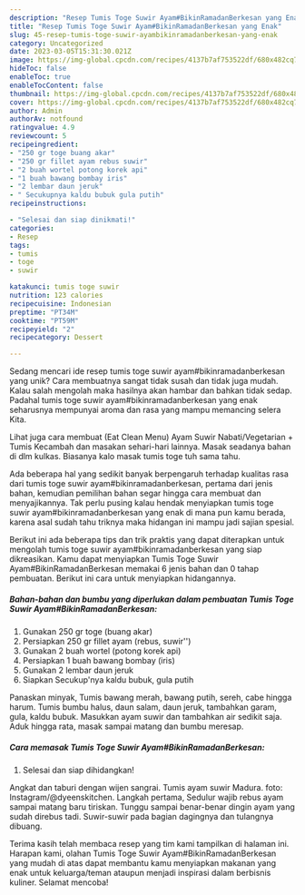 ```yaml
---
description: "Resep Tumis Toge Suwir Ayam#BikinRamadanBerkesan yang Enak"
title: "Resep Tumis Toge Suwir Ayam#BikinRamadanBerkesan yang Enak"
slug: 45-resep-tumis-toge-suwir-ayambikinramadanberkesan-yang-enak
category: Uncategorized
date: 2023-03-05T15:31:30.021Z
image: https://img-global.cpcdn.com/recipes/4137b7af753522df/680x482cq70/tumis-toge-suwir-ayambikinramadanberkesan-foto-resep-utama.jpg
hideToc: false
enableToc: true
enableTocContent: false
thumbnail: https://img-global.cpcdn.com/recipes/4137b7af753522df/680x482cq70/tumis-toge-suwir-ayambikinramadanberkesan-foto-resep-utama.jpg
cover: https://img-global.cpcdn.com/recipes/4137b7af753522df/680x482cq70/tumis-toge-suwir-ayambikinramadanberkesan-foto-resep-utama.jpg
author: Admin
authorAv: notfound
ratingvalue: 4.9
reviewcount: 5
recipeingredient:
- "250 gr toge buang akar"
- "250 gr fillet ayam rebus suwir"
- "2 buah wortel potong korek api"
- "1 buah bawang bombay iris"
- "2 lembar daun jeruk"
- " Secukupnya kaldu bubuk gula putih"
recipeinstructions:

- "Selesai dan siap dinikmati!"
categories:
- Resep
tags:
- tumis
- toge
- suwir

katakunci: tumis toge suwir 
nutrition: 123 calories
recipecuisine: Indonesian
preptime: "PT34M"
cooktime: "PT59M"
recipeyield: "2"
recipecategory: Dessert

---
```





Sedang mencari ide resep tumis toge suwir ayam#bikinramadanberkesan yang unik? Cara membuatnya sangat tidak susah dan tidak juga mudah. Kalau salah mengolah maka hasilnya akan hambar dan bahkan tidak sedap. Padahal tumis toge suwir ayam#bikinramadanberkesan yang enak seharusnya mempunyai aroma dan rasa yang mampu memancing selera Kita.





Lihat juga cara membuat (Eat Clean Menu) Ayam Suwir Nabati/Vegetarian + Tumis Kecambah dan masakan sehari-hari lainnya. Masak seadanya bahan di dlm kulkas. Biasanya kalo masak tumis toge tuh sama tahu.

Ada beberapa hal yang sedikit banyak berpengaruh terhadap kualitas rasa dari tumis toge suwir ayam#bikinramadanberkesan, pertama dari jenis bahan, kemudian pemilihan bahan segar hingga cara membuat dan menyajikannya. Tak perlu pusing kalau hendak menyiapkan tumis toge suwir ayam#bikinramadanberkesan yang enak di mana pun kamu berada, karena asal sudah tahu triknya maka hidangan ini mampu jadi sajian spesial.






Berikut ini ada beberapa tips dan trik praktis yang dapat diterapkan untuk mengolah tumis toge suwir ayam#bikinramadanberkesan yang siap dikreasikan. Kamu dapat menyiapkan Tumis Toge Suwir Ayam#BikinRamadanBerkesan memakai 6 jenis bahan dan 0 tahap pembuatan. Berikut ini cara untuk menyiapkan hidangannya.

<!--inarticleads1-->

##### Bahan-bahan dan bumbu yang diperlukan dalam pembuatan Tumis Toge Suwir Ayam#BikinRamadanBerkesan:

1. Gunakan 250 gr toge (buang akar)
1. Persiapkan 250 gr fillet ayam (rebus, suwir&#39;&#39;)
1. Gunakan 2 buah wortel (potong korek api)
1. Persiapkan 1 buah bawang bombay (iris)
1. Gunakan 2 lembar daun jeruk
1. Siapkan  Secukup&#39;nya kaldu bubuk, gula putih


Panaskan minyak, Tumis bawang merah, bawang putih, sereh, cabe hingga harum. Tumis bumbu halus, daun salam, daun jeruk, tambahkan garam, gula, kaldu bubuk. Masukkan ayam suwir dan tambahkan air sedikit saja. Aduk hingga rata, masak sampai matang dan bumbu meresap. 

<!--inarticleads2-->

##### Cara memasak Tumis Toge Suwir Ayam#BikinRamadanBerkesan:


1. Selesai dan siap dihidangkan!

Angkat dan taburi dengan wijen sangrai. Tumis ayam suwir Madura. foto: Instagram/@dyeenskitchen. Langkah pertama, Sedulur wajib rebus ayam sampai matang baru tiriskan. Tunggu sampai benar-benar dingin ayam yang sudah direbus tadi. Suwir-suwir pada bagian dagingnya dan tulangnya dibuang. 

Terima kasih telah membaca resep yang tim kami tampilkan di halaman ini. Harapan kami, olahan Tumis Toge Suwir Ayam#BikinRamadanBerkesan yang mudah di atas dapat membantu kamu menyiapkan makanan yang enak untuk keluarga/teman ataupun menjadi inspirasi dalam berbisnis kuliner. Selamat mencoba!
